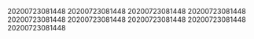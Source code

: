 20200723081448
20200723081448
20200723081448
20200723081448
20200723081448
20200723081448
20200723081448
20200723081448
20200723081448
